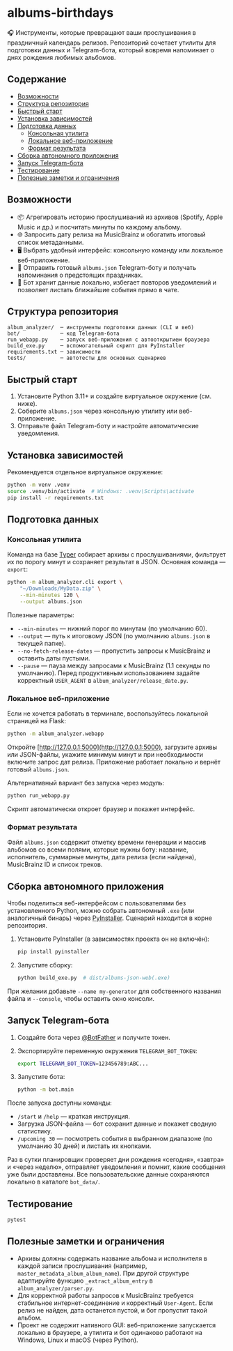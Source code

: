 # albums-birthdays

🎧 Инструменты, которые превращают ваши прослушивания в праздничный календарь релизов. Репозиторий сочетает утилиты
для подготовки данных и Telegram-бота, который вовремя напоминает о днях рождения любимых альбомов.

## Содержание
- [Возможности](#возможности)
- [Структура репозитория](#структура-репозитория)
- [Быстрый старт](#быстрый-старт)
- [Установка зависимостей](#установка-зависимостей)
- [Подготовка данных](#подготовка-данных)
  - [Консольная утилита](#консольная-утилита)
  - [Локальное веб-приложение](#локальное-веб-приложение)
  - [Формат результата](#формат-результата)
- [Сборка автономного приложения](#сборка-автономного-приложения)
- [Запуск Telegram-бота](#запуск-telegram-бота)
- [Тестирование](#тестирование)
- [Полезные заметки и ограничения](#полезные-заметки-и-ограничения)

## Возможности
- 📦 Агрегировать историю прослушиваний из архивов (Spotify, Apple Music и др.) и посчитать минуты по каждому альбому.
- 🌐 Запросить дату релиза на MusicBrainz и обогатить итоговый список метаданными.
- 🖥️ Выбрать удобный интерфейс: консольную команду или локальное веб-приложение.
- 🤖 Отправить готовый `albums.json` Telegram-боту и получать напоминания о предстоящих праздниках.
- 🔔 Бот хранит данные локально, избегает повторов уведомлений и позволяет листать ближайшие события прямо в чате.

## Структура репозитория
```
album_analyzer/  ─ инструменты подготовки данных (CLI и веб)
bot/             ─ код Telegram-бота
run_webapp.py    ─ запуск веб-приложения с автооткрытием браузера
build_exe.py     ─ вспомогательный скрипт для PyInstaller
requirements.txt ─ зависимости
tests/           ─ автотесты для основных сценариев
```

## Быстрый старт
1. Установите Python 3.11+ и создайте виртуальное окружение (см. ниже).
2. Соберите `albums.json` через консольную утилиту или веб-приложение.
3. Отправьте файл Telegram-боту и настройте автоматические уведомления.

## Установка зависимостей
Рекомендуется отдельное виртуальное окружение:

```bash
python -m venv .venv
source .venv/bin/activate  # Windows: .venv\Scripts\activate
pip install -r requirements.txt
```

## Подготовка данных

### Консольная утилита
Команда на базе [Typer](https://typer.tiangolo.com/) собирает архивы с прослушиваниями, фильтрует их по порогу минут и
сохраняет результат в JSON. Основная команда — `export`:

```bash
python -m album_analyzer.cli export \
    "~/Downloads/MyData.zip" \
    --min-minutes 120 \
    --output albums.json
```

Полезные параметры:

- `--min-minutes` — нижний порог по минутам (по умолчанию 60).
- `--output` — путь к итоговому JSON (по умолчанию `albums.json` в текущей папке).
- `--no-fetch-release-dates` — пропустить запросы к MusicBrainz и оставить даты пустыми.
- `--pause` — пауза между запросами к MusicBrainz (1.1 секунды по умолчанию). Перед продуктивным использованием задайте
  корректный `USER_AGENT` в `album_analyzer/release_date.py`.

### Локальное веб-приложение
Если не хочется работать в терминале, воспользуйтесь локальной страницей на Flask:

```bash
python -m album_analyzer.webapp
```

Откройте [http://127.0.0.1:5000](http://127.0.0.1:5000), загрузите архивы или JSON-файлы, укажите минимум минут и при
необходимости включите запрос дат релиза. Приложение работает локально и вернёт готовый `albums.json`.

Альтернативный вариант без запуска через модуль:

```bash
python run_webapp.py
```

Скрипт автоматически откроет браузер и покажет интерфейс.

### Формат результата
Файл `albums.json` содержит отметку времени генерации и массив альбомов со всеми полями, которые нужны боту: название,
исполнитель, суммарные минуты, дата релиза (если найдена), MusicBrainz ID и список треков.

## Сборка автономного приложения
Чтобы поделиться веб-интерфейсом с пользователями без установленного Python, можно собрать автономный `.exe` (или
аналогичный бинарь) через [PyInstaller](https://pyinstaller.org/). Сценарий находится в корне репозитория.

1. Установите PyInstaller (в зависимостях проекта он не включён):

    ```bash
    pip install pyinstaller
    ```

2. Запустите сборку:

    ```bash
    python build_exe.py  # dist/albums-json-web(.exe)
    ```

При желании добавьте `--name my-generator` для собственного названия файла и `--console`, чтобы оставить окно консоли.

## Запуск Telegram-бота
1. Создайте бота через [@BotFather](https://t.me/BotFather) и получите токен.
2. Экспортируйте переменную окружения `TELEGRAM_BOT_TOKEN`:

    ```bash
    export TELEGRAM_BOT_TOKEN=123456789:ABC...
    ```

3. Запустите бота:

    ```bash
    python -m bot.main
    ```

После запуска доступны команды:

- `/start` и `/help` — краткая инструкция.
- Загрузка JSON-файла — бот сохранит данные и покажет сводную статистику.
- `/upcoming 30` — посмотреть события в выбранном диапазоне (по умолчанию 30 дней) и листать их кнопками.

Раз в сутки планировщик проверяет дни рождения «сегодня», «завтра» и «через неделю», отправляет уведомления и помнит,
какие сообщения уже были доставлены. Все пользовательские данные сохраняются локально в каталоге `bot_data/`.

## Тестирование

```bash
pytest
```

## Полезные заметки и ограничения
- Архивы должны содержать название альбома и исполнителя в каждой записи прослушивания (например,
  `master_metadata_album_album_name`). При другой структуре адаптируйте функцию `_extract_album_entry` в
  `album_analyzer/parser.py`.
- Для корректной работы запросов к MusicBrainz требуется стабильное интернет-соединение и корректный `User-Agent`. Если
  релиз не найден, дата останется пустой, и бот пропустит такой альбом.
- Проект не содержит нативного GUI: веб-приложение запускается локально в браузере, а утилита и бот одинаково работают
  на Windows, Linux и macOS (через Python).
